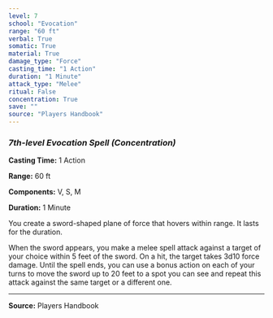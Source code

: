 ```yaml
---
level: 7
school: "Evocation"
range: "60 ft"
verbal: True
somatic: True
material: True
damage_type: "Force"
casting_time: "1 Action"
duration: "1 Minute"
attack_type: "Melee"
ritual: False
concentration: True
save: ""
source: "Players Handbook"
---
```


### *7th-level Evocation Spell* *(Concentration)*

**Casting Time:** 1 Action

**Range:** 60 ft

**Components:** V, S, M

**Duration:** 1 Minute

You create a sword-shaped plane of force that hovers within range. It lasts for the duration.
 
 When the sword appears, you make a melee spell attack against a target of your choice within 5 feet of the sword. On a hit, the target takes 3d10 force damage. Until the spell ends, you can use a bonus action on each of your turns to move the sword up to 20 feet to a spot you can see and repeat this attack against the same target or a different one.

---
**Source:** Players Handbook
